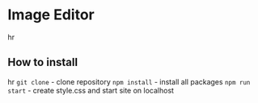 # Image Editor
hr
## How to install
hr
`git clone` - clone repository
`npm install` - install all packages
`npm run start` - create style.css and start site on localhost